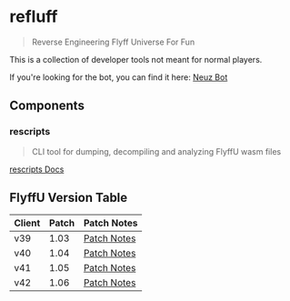 # refluff
> Reverse Engineering Flyff Universe For Fun

This is a collection of developer tools not meant for normal players.<br>

If you're looking for the bot, you can find it here: [Neuz Bot](https://github.com/MadrigalStreetCartel/neuz)

## Components

### rescripts
> CLI tool for dumping, decompiling and analyzing FlyffU wasm files

[rescripts Docs](./docs/rescripts.md)

## FlyffU Version Table

| Client  | Patch | Patch Notes |
| ------- | ----- | ----------- |
| v39     | 1.03  | [Patch Notes](https://universe.flyff.com/news/patchnotes103) |
| v40     | 1.04  | [Patch Notes](https://universe.flyff.com/news/patchnotes104) |
| v41     | 1.05  | [Patch Notes](https://universe.flyff.com/news/patchnotes105) |
| v42     | 1.06  | [Patch Notes](https://universe.flyff.com/news/patchnotes106) |
